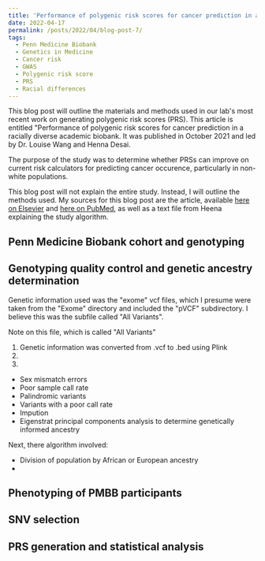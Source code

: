 ```yaml
---
title: 'Performance of polygenic risk scores for cancer prediction in a racially diverse academic biobank: Methods'
date: 2022-04-17
permalink: /posts/2022/04/blog-post-7/
tags:
  - Penn Medicine Biobank
  - Genetics in Medicine
  - Cancer risk
  - GWAS
  - Polygenic risk score
  - PRS
  - Racial differences
---
```


This blog post will outline the materials and methods used in our lab's most recent work on generating polygenic risk scores (PRS). This article is entitled "Performance of polygenic risk scores for cancer prediction in a racially diverse academic biobank. It was published in October 2021 and led by Dr. Louise Wang and Henna Desai. 

The purpose of the study was to determine whether PRSs can improve on current risk calculators for predicting cancer occurence, particularly in non-white populations.

This blog post will not explain the entire study. Instead, I will outline the methods used. My sources for this blog post are the article, available [here on Elsevier](https://www.sciencedirect.com/science/article/pii/S1098360021053673) and [here on PubMed](https://pubmed.ncbi.nlm.nih.gov/34906489/), as well as a text file from Heena explaining the study algorithm.

Penn Medicine Biobank cohort and genotyping
------

Genotyping quality control and genetic ancestry determination
------

Genetic information used was the "exome" vcf files, which I presume were taken from the "Exome" directory and included the "pVCF" subdirectory. I believe this was the subfile called "All Variants".

Note on this file, which is called "All Variants"
1. Genetic information was converted from .vcf to .bed using Plink
2. 
3. 

- Sex mismatch errors
- Poor sample call rate
- Palindromic variants
- Variants with a poor call rate
- Impution
- Eigenstrat principal components analysis to determine genetically informed ancestry

Next, there algorithm involved:
- Division of population by African or European ancestry
- 

Phenotyping of PMBB participants
------

SNV selection
------

PRS generation and statistical analysis
------
